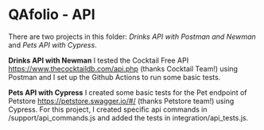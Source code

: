 # QAfolio - API

There are two projects in this folder: _Drinks API with Postman and Newman_ and _Pets API with Cypress_.

**Drinks API with Newman**
I tested the Cocktail Free API  https://www.thecocktaildb.com/api.php (thanks Cocktail Team!) using Postman and I set up the Github Actions to run some basic tests. 

**Pets API with Cypress**
I created some basic tests for the Pet endpoint of Petstore https://petstore.swagger.io/#/ (thanks Petstore team!) using Cypress. For this project, I created specific api commands in /support/api_commands.js and added the tests in integration/api_tests.js.
